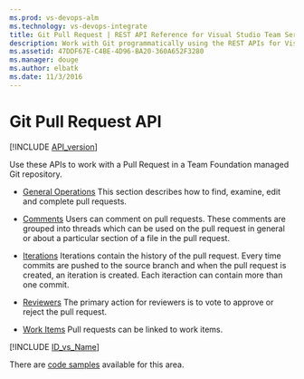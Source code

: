 ```yaml
---
ms.prod: vs-devops-alm
ms.technology: vs-devops-integrate
title: Git Pull Request | REST API Reference for Visual Studio Team Services and Team Foundation Server
description: Work with Git programmatically using the REST APIs for Visual Studio Team Services and Team Foundation Server.
ms.assetid: 47DDF67E-C4BE-4D96-BA20-360A652F3280
ms.manager: douge
ms.author: elbatk
ms.date: 11/3/2016
---
```


# Git Pull Request API
[!INCLUDE [API_version](../../_data/version3-preview.md)]


Use these APIs to work with a Pull Request in a Team Foundation managed Git repository.

* [General Operations](./pull-requests.md)
This section describes how to find, examine, edit and complete pull requests.

* [Comments](./threads.md)
Users can comment on pull requests.  These comments are grouped into threads which can be used on the pull request in general or about a particular section of a file in the pull request.

* [Iterations](./iterations.md)
Iterations contain the history of the pull request.  Every time commits are pushed to the source branch and when the pull request is created, an iteration is created.  Each iteraction can contain more than one commit.

* [Reviewers](./reviewers.md)
The primary action for reviewers is to vote to approve or reject the pull request.

* [Work Items](./work-items.md)
Pull requests can be linked to work items.

[!INCLUDE [ID_vs_Name](../_data/id_or_name.md)]

There are [code samples](https://github.com/Microsoft/vsts-dotnet-samples/blob/master/Microsoft.TeamServices.Samples.Client/Git/PullRequestsSample.cs) available for this area.
